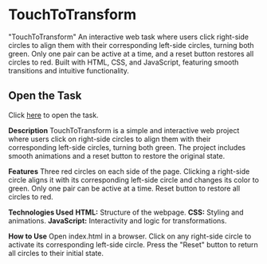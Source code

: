 # TouchToTransform
"TouchToTransform" An interactive web task where users click right-side circles to align them with their corresponding left-side circles, turning both green. Only one pair can be active at a time, and a reset button restores all circles to red. Built with HTML, CSS, and JavaScript, featuring smooth transitions and intuitive functionality.

## Open the Task

Click [here](Task.html) to open the task.

**Description**
TouchToTransform is a simple and interactive web project where users click on right-side circles to align them with their corresponding left-side circles, turning both green. The project includes smooth animations and a reset button to restore the original state.

**Features**
Three red circles on each side of the page.
Clicking a right-side circle aligns it with its corresponding left-side circle and changes its color to green.
Only one pair can be active at a time.
Reset button to restore all circles to red.

**Technologies Used**
**HTML:** Structure of the webpage.
**CSS:** Styling and animations.
**JavaScript:** Interactivity and logic for transformations.

**How to Use**
Open index.html in a browser.
Click on any right-side circle to activate its corresponding left-side circle.
Press the "Reset" button to return all circles to their initial state.
